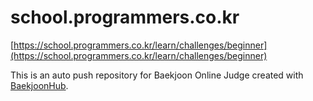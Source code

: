 # school.programmers.co.kr

[https://school.programmers.co.kr/learn/challenges/beginner](https://school.programmers.co.kr/learn/challenges/beginner)

This is an auto push repository for Baekjoon Online Judge created with [BaekjoonHub](https://github.com/BaekjoonHub/BaekjoonHub).
